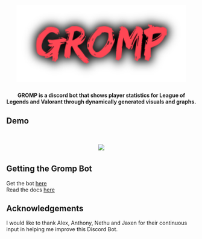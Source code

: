 
<h1 align="center">
  <br>
  <a href="https://github.com/Dhruv-m-Shah/Gromp-Riot-Discord-Bot/blob/master/img/grompLogo.png"><img src="https://github.com/Dhruv-m-Shah/Gromp-Riot-Discord-Bot/blob/master/img/grompLogo.png" alt="Markdownify" width="450"></a>

</h1>
<h4 align="center">GROMP is a discord bot that shows player statistics for League of Legends and Valorant through dynamically generated visuals and graphs.</h4>

## Demo
<h1 align="center">
<img src = "https://github.com/Dhruv-m-Shah/Gromp-Riot-Discord-Bot/blob/master/img/grompDemo.gif"></img>
</h1>

## Getting the Gromp Bot
Get the bot <a href = "https://discordapp.com/api/oauth2/authorize?client_id=704888702585012345&permissions=0&scope=bot">here</a> </br>
Read the docs <a href = "http://www.gromp.xyz/Documentation/start.html">here</a>

## Acknowledgements
I would like to thank Alex, Anthony, Nethu and Jaxen for their continuous input in helping me improve this Discord Bot.
